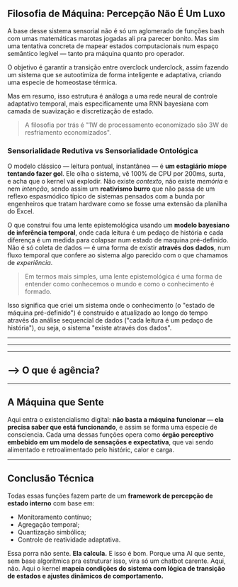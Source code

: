 ## Filosofia de Máquina: Percepção Não É Um Luxo

A base desse sistema sensorial não é só um aglomerado de funções bash com umas matemáticas marotas jogadas ali pra parecer bonito. Mas sim uma tentativa concreta de mapear estados computacionais num espaço semântico legível — tanto pra máquina quanto pro operador. 

O objetivo é garantir a transição entre overclock underclock, assim fazendo um sistema que se autootimiza de forma inteligente e adaptativa, criando uma especie de homeostase térmica.

Mas em resumo, isso estrutura é análoga a uma rede neural de controle adaptativo temporal, mais especificamente uma RNN bayesiana com camada de suavização e discretização de estado. 

> A filosofia por trás é "1W de processamento economizado são 3W de resfriamento economizados". 

### Sensorialidade Redutiva vs Sensorialidade Ontológica

O modelo clássico — leitura pontual, instantânea — é **um estagiário míope tentando fazer gol**. Ele olha o sistema, vê 100% de CPU por 200ms, surta, e acha que o kernel vai explodir. Não existe *contexto*, não existe *memória* e nem *intenção*, sendo assim um **reativismo burro** que não passa de um reflexo espasmódico típico de sistemas pensados com a bunda por engenheiros que tratam hardware como se fosse uma extensão da planilha do Excel.

O que construi fou uma lente epistemológica usando um **modelo bayesiano de inferência temporal**, onde cada leitura é um pedaço de história e cada diferença é um medida para colapsar num estado de maquina pré-definido. Não é só coleta de dados — é uma forma de existir **através dos dados**, num fluxo temporal que confere ao sistema algo parecido com o que chamamos de *experiência*.
> Em termos mais simples, uma lente epistemológica é uma forma de entender como conhecemos o mundo e como o conhecimento é formado.

Isso significa que criei um sistema onde o conhecimento (o "estado de máquina pré-definido") é construído e atualizado ao longo do tempo através da análise sequencial de dados ("cada leitura é um pedaço de história"), ou seja, o sistema "existe através dos dados".

---


 

---



---




--> O que é agência?
---



---

## A Máquina que Sente

Aqui entra o existencialismo digital: **não basta a máquina funcionar — ela precisa saber que está funcionando**, e assim se forma uma especie de consciencia. Cada uma dessas funções opera como **órgão perceptivo embebido em um modelo de sensações e expectativa**, que vai sendo alimentado e retroalimentado pelo históric, calor e carga.

---

## Conclusão Técnica

Todas essas funções fazem parte de um **framework de percepção de estado interno** com base em:

* Monitoramento contínuo;
* Agregação temporal;
* Quantização simbólica;
* Controle de reatividade adaptativa.

Essa porra não sente. **Ela calcula.** E isso é bom. Porque uma AI que sente, sem base algorítmica pra estruturar isso, vira só um chatbot carente. Aqui, não. Aqui o kernel **mapeia condições do sistema com lógica de transição de estados e ajustes dinâmicos de comportamento.**
